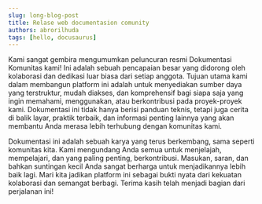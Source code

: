 ```yaml
---
slug: long-blog-post
title: Relase web documentasion comunity
authors: abrorilhuda
tags: [hello, docusaurus]
---
```


Kami sangat gembira mengumumkan peluncuran resmi Dokumentasi Komunitas kami! Ini adalah sebuah pencapaian besar yang didorong oleh kolaborasi dan dedikasi luar biasa dari setiap anggota. Tujuan utama kami dalam membangun platform ini adalah untuk menyediakan sumber daya yang terstruktur, mudah diakses, dan komprehensif bagi siapa saja yang ingin memahami, menggunakan, atau berkontribusi pada proyek-proyek kami. Dokumentasi ini tidak hanya berisi panduan teknis, tetapi juga cerita di balik layar, praktik terbaik, dan informasi penting lainnya yang akan membantu Anda merasa lebih terhubung dengan komunitas kami.

Dokumentasi ini adalah sebuah karya yang terus berkembang, sama seperti komunitas kita. Kami mengundang Anda semua untuk menjelajah, mempelajari, dan yang paling penting, berkontribusi. Masukan, saran, dan bahkan suntingan kecil Anda sangat berharga untuk menjadikannya lebih baik lagi. Mari kita jadikan platform ini sebagai bukti nyata dari kekuatan kolaborasi dan semangat berbagi. Terima kasih telah menjadi bagian dari perjalanan ini!
